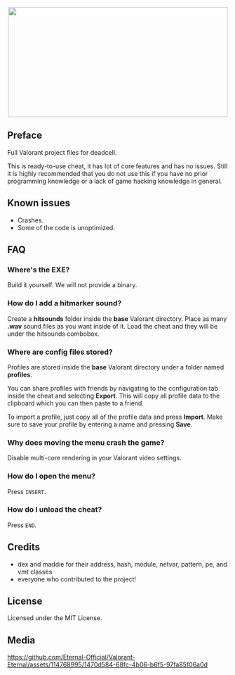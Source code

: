 <p align="center">
  <img width="500" height="250" src="https://i.imgur.com/cEwKoeV.png">
</p>

## Preface
Full Valorant project files for deadcell.

This is ready-to-use cheat, it has lot of core features and has no issues. Still it is highly recommended that you do not use this if you have no prior programming knowledge or a lack of game hacking knowledge in general.

## Known issues
- Crashes.
- Some of the code is unoptimized.

## FAQ
### Where's the EXE?
Build it yourself. We will not provide a binary.

### How do I add a hitmarker sound?
Create a **hitsounds** folder inside the **base** Valorant directory.
Place as many **.wav** sound files as you want inside of it. Load the cheat and they will be under the hitsounds combobox.

### Where are config files stored?
Profiles are stored inside the **base** Valorant directory under a folder named **profiles**.

You can share profiles with friends by navigating to the configuration tab inside the cheat and selecting **Export**. This will copy all profile data to the clipboard which you can then paste to a friend.

To import a profile, just copy all of the profile data and press **Import**. Make sure to save your profile by entering a name and pressing **Save**.

### Why does moving the menu crash the game?
Disable multi-core rendering in your Valorant video settings.

### How do I open the menu?
Press `INSERT`.

### How do I unload the cheat?
Press `END`.

## Credits 
- dex and maddie for their address, hash, module, netvar, pattern, pe, and vmt classes
- everyone who contributed to the project!

## License
Licensed under the MIT License.

## Media
https://github.com/Eternal-Official/Valorant-Eternal/assets/114768995/1470d584-68fc-4b06-b6f5-97fa85f06a0d 
